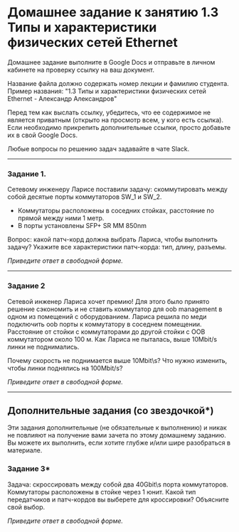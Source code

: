 # Домашнее задание к занятию 1.3 Типы и характеристики физических сетей Ethernet

Домашнее задание выполните в Google Docs и отправьте в личном кабинете на проверку ссылку на ваш документ.

Название файла должно содержать номер лекции и фамилию студента. Пример названия: "1.3 Типы и характеристики физических сетей Ethernet - Александр Александров"

Перед тем как выслать ссылку, убедитесь, что ее содержимое не является приватным (открыто на просмотр всем, у кого есть ссылка). Если необходимо прикрепить дополнительные ссылки, просто добавьте их в свой Google Docs.

Любые вопросы по решению задач задавайте в чате Slack.

---

### Задание 1. 

Сетевому инженеру Ларисе поставили задачу:
cкоммутировать между собой десятые порты коммутаторов SW_1 и SW_2.

- Коммутаторы расположены в соседних стойках, расстояние по прямой между ними 1 метр.
- В порты установлены SFP+ SR  MM 850nm

Вопрос: какой патч-корд должна выбрать Лариса, чтобы выполнить задачу?
Укажите все характеристики патч-корда: тип, длину, разъемы.

*Приведите ответ в свободной форме.*

---

### Задание 2

Сетевой инженер Лариса хочет премию! Для этого было принято решение сэкономить и не ставить коммутатор для oob management в одном из помещений с оборудованием. Лариса решила по меди подключить oob порты к коммутатору в соседнем помещении. Расстояние от стойки с коммутаторами до другой стойки с OOB коммутатором около 100 м. Как Лариса не пыталась, выше 10Mbit/s линки не поднимались. 

Почему скорость не поднимается выше 10Mbit\s? Что нужно изменить, чтобы линки поднялись на 100Mbit/s? 

*Приведите ответ в свободной форме.*

---

## Дополнительные задания (со звездочкой*)
Эти задания дополнительные (не обязательные к выполнению) и никак не повлияют на получение вами зачета по этому домашнему заданию. Вы можете их выполнить, если хотите глубже и/или шире разобраться в материале.


### Задание 3*

Задача: скроссировать между собой два 40Gbit\s порта коммутаторов. 
Коммутаторы расположены в стойке через 1 юнит.
Какой тип передатчиков и патч-кордов вы выберете для кроссировки? Объясните свой выбор.

*Приведите ответ в свободной форме.*
